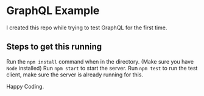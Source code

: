 # GraphQL Example

I created this repo while trying to test GraphQL for the first time.

## Steps to get this running

Run the `npm install` command when in the directory. (Make sure you have `Node` installed)
Run `npm start` to start the server.
Run `npm test` to run the test client, make sure the server is already running for this.

Happy Coding.
